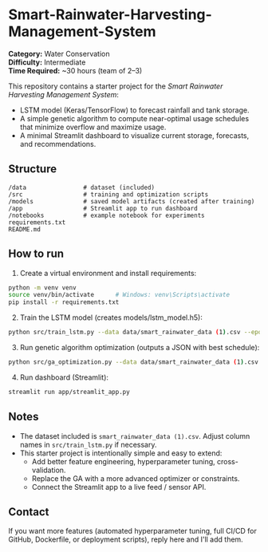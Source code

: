 # Smart-Rainwater-Harvesting-Management-System
**Category:** Water Conservation  
**Difficulty:** Intermediate  
**Time Required:** ~30 hours (team of 2–3)

This repository contains a starter project for the *Smart Rainwater Harvesting Management System*:
- LSTM model (Keras/TensorFlow) to forecast rainfall and tank storage.
- A simple genetic algorithm to compute near-optimal usage schedules that minimize overflow and maximize usage.
- A minimal Streamlit dashboard to visualize current storage, forecasts, and recommendations.

## Structure
```
/data                # dataset (included)
/src                 # training and optimization scripts
/models              # saved model artifacts (created after training)
/app                 # Streamlit app to run dashboard
/notebooks           # example notebook for experiments
requirements.txt
README.md
```

## How to run

1. Create a virtual environment and install requirements:
```bash
python -m venv venv
source venv/bin/activate      # Windows: venv\Scripts\activate
pip install -r requirements.txt
```

2. Train the LSTM model (creates models/lstm_model.h5):
```bash
python src/train_lstm.py --data data/smart_rainwater_data (1).csv --epochs 10
```

3. Run genetic algorithm optimization (outputs a JSON with best schedule):
```bash
python src/ga_optimization.py --data data/smart_rainwater_data (1).csv --model models/lstm_model.h5
```

4. Run dashboard (Streamlit):
```bash
streamlit run app/streamlit_app.py
```

## Notes
- The dataset included is `smart_rainwater_data (1).csv`. Adjust column names in `src/train_lstm.py` if necessary.
- This starter project is intentionally simple and easy to extend:
  - Add better feature engineering, hyperparameter tuning, cross-validation.
  - Replace the GA with a more advanced optimizer or constraints.
  - Connect the Streamlit app to a live feed / sensor API.

## Contact
If you want more features (automated hyperparameter tuning, full CI/CD for GitHub, Dockerfile, or deployment scripts), reply here and I'll add them.
